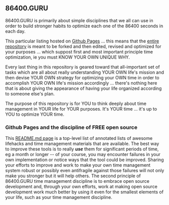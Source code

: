 ## 86400.GURU

86400.GURU is primarily about simple disciplines that we all can use in order to build stronger habits to optimize each one of the 86400 seconds in each day.

This particular listing hosted on [Github Pages](https://pages.github.com/) ... this means that the [entire repository](https://github.com/86400guru/86400guru.github.io/) is meant to be forked and then edited, revised and optimized for your purposes ... which suppost first and most important principle time optimization, ie you must KNOW YOUR OWN UNIQUE WHY.

Every last thing in this repository is geared toward that all-important set of tasks which are all about really understanding YOUR OWN life's mission and then devise YOUR OWN strategy for optimizing your OWN time in order to accomplish YOUR OWN life's mission accordingly ... there's nothing here that is about giving the appearance of having your life organized according to someone else's plan. 

The purpose of this repository is for YOU to think deeply about time management in YOUR life for YOUR purposes. It's YOUR time ... it's up to YOU to optimize YOUR time.  


### Github Pages and the discipline of FREE open source

This [README.md page](https://github.com/86400guru/86400guru.github.io/blob/main/README.md) is a top-level list of annotated lists of awesome lifehacks and time management materials that are available. The best way to improve these tools is to really ***use*** them for significant periods of time, eg a month or longer -- of your course, you may encounter failures in your own implementation or notice ways that the tool could be improved. Sharing your efforts to improve and work to make your own time management system robust or possibly even antifragile against those failures will not only make you stronger but it will help others. The second principle of 86400.GURU time management discipline is to embrace open source development and, through your own efforts, work at making open source development work much better by using it even for the smallest elements of your life, such as your time management discipline.
